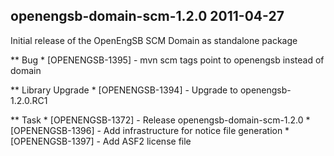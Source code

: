 openengsb-domain-scm-1.2.0 2011-04-27
---------------------------------------------------------------------

Initial release of the OpenEngSB SCM Domain as standalone package

** Bug
    * [OPENENGSB-1395] - mvn scm tags point to openengsb instead of domain

** Library Upgrade
    * [OPENENGSB-1394] - Upgrade to openengsb-1.2.0.RC1

** Task
    * [OPENENGSB-1372] - Release openengsb-domain-scm-1.2.0
    * [OPENENGSB-1396] - Add infrastructure for notice file generation
    * [OPENENGSB-1397] - Add ASF2 license file

